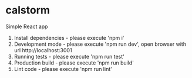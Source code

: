 # calstorm
Simple React app
  1. Install dependencies - please execute 'npm i'
  2. Development mode - please execute 'npm run dev', open browser with url http://localhost:3001
  3. Running tests - please execute 'npm run test'
  4. Production build - please execute 'npm run build'
  5. Lint code - please execute 'npm run lint'
